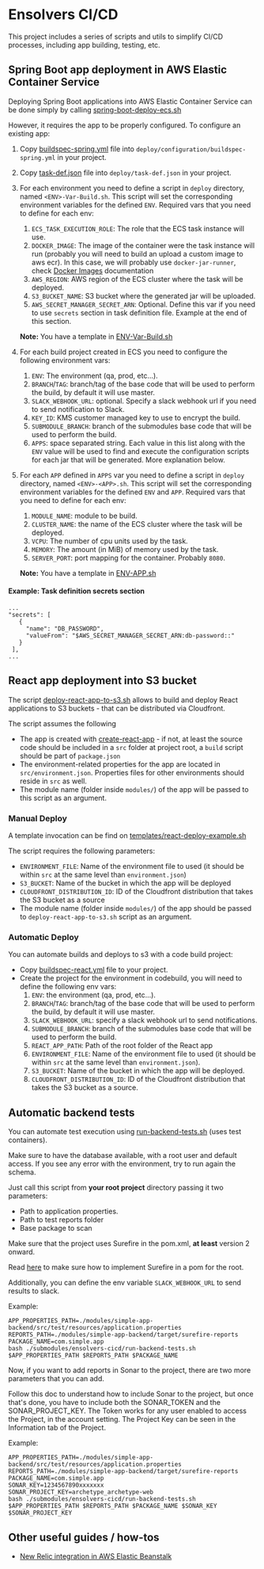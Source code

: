 # Ensolvers CI/CD

This project includes a series of scripts and utils to simplify CI/CD processes, including app building, testing, etc.

## Spring Boot app deployment in AWS Elastic Container Service

Deploying Spring Boot applications into AWS Elastic Container Service can be done simply by calling
[spring-boot-deploy-ecs.sh](spring-boot-deploy-ecs.sh)

However, it requires the app to be properly configured. To configure an existing app:

1. Copy [buildspec-spring.yml](templates/ecs/buildspec-spring.yml) file into `deploy/configuration/buildspec-spring.yml` in your project.

2. Copy [task-def.json](templates/ecs/task-def.json) file into `deploy/task-def.json` in your project.


3. For each environment you need to define a script in `deploy` directory, named `<ENV>-Var-Build.sh`. This script will set the corresponding environment variables for the defined `ENV`. 
Required vars that you need to define for each env:
   1. `ECS_TASK_EXECUTION_ROLE`: The role that the ECS task instance will use.
   2. `DOCKER_IMAGE`: The image of the container were the task instance will run (probably you will need to build an upload a custom image to aws ecr). In this case, we will probably use 
   `docker-jar-runner`, check [Docker Images](docker/README.md) documentation
   3. `AWS_REGION`: AWS region of the ECS cluster where the task will be deployed.
   4. `S3_BUCKET_NAME`: S3 bucket where the generated jar will be uploaded.
   5. `AWS_SECRET_MANAGER_SECRET_ARN`: Optional. Define this var if you need to use `secrets` section in task definition file. Example at the end of this section.

   **Note:** You have a template in [ENV-Var-Build.sh](templates/ecs/ENV-Var-Build.sh)


4. For each build project created in ECS you need to configure the following environment vars:
   1. `ENV`: The environment (qa, prod, etc...).
   2. `BRANCH`/`TAG`: branch/tag of the base code that will be used to perform the build, by default it will use master.
   3. `SLACK_WEBHOOK_URL`: optional. Specify a slack webhook url if you need to send notification to Slack.
   4. `KEY_ID`: KMS customer managed key to use to encrypt the build.
   5. `SUBMODULE_BRANCH`: branch of the submodules base code that will be used to perform the build.
   6. `APPS`: space separated string. Each value in this list along with the `ENV` value will be used to find and execute the configuration scripts for each jar that will be generated. More explanation below.


5. For each `APP` defined in `APPS` var you need to define a script in `deploy` directory, named `<ENV>-<APP>.sh`. This script will set the corresponding environment variables for the defined `ENV` and `APP`. Required vars that you need to define for each env:
   1. `MODULE_NAME`: module to be build.
   2. `CLUSTER_NAME`: the name of the ECS cluster where the task will be deployed.
   3. `VCPU`: The number of cpu units used by the task.
   4. `MEMORY`: The amount (in MiB) of memory used by the task.
   5. `SERVER_PORT`: port mapping for the container. Probably `8080`.

   **Note:** You have a template in [ENV-APP.sh](templates/ecs/ENV-APP.sh)

#### Example: Task definition secrets section
   ```
   ...
   "secrets": [
      {
        "name": "DB_PASSWORD",
        "valueFrom": "$AWS_SECRET_MANAGER_SECRET_ARN:db-password::"
      }
    ],
   ...
   ```
## React app deployment into S3 bucket

The script [deploy-react-app-to-s3.sh](deploy-react-app-to-s3.sh) allows to build and deploy React applications to S3 buckets - that can be distributed via Cloudfront.

The script assumes the following

- The app is created with [create-react-app](https://reactjs.org/docs/create-a-new-react-app.html) - if not, at least the source code should be included in a `src` folder at project root, a `build` script should be part of `package.json`
- The environment-related properties for the app are located in `src/environment.json`. Properties files for other environments should reside in `src` as well.
- The module name (folder inside `modules/`) of the app will be passed to this script as an argument.

### Manual Deploy
A template invocation can be find on [templates/react-deploy-example.sh](templates/react-deploy-example.sh)

The script requires the following parameters:

- `ENVIRONMENT_FILE`:  Name of the environment file to used (it should be within `src` at the same level than `environment.json`)
- `S3_BUCKET`: Name of the bucket in which the app will be deployed
- `CLOUDFRONT_DISTRIBUTION_ID`: ID of the Cloudfront distribution that takes the S3 bucket as a source
- The module name (folder inside `modules/`) of the app should be passed to `deploy-react-app-to-s3.sh` script as an argument.

### Automatic Deploy
You can automate builds and deploys to s3 with a code build project:

- Copy [buildspec-react.yml](templates/buildspec-react.yml) file to your project.
- Create the project for the environment in codebuild, you will need to define the following env vars:
    1. `ENV`: the environment (qa, prod, etc...).
    2. `BRANCH`/`TAG`: branch/tag of the base code that will be used to perform the build, by default it will use master.
    3. `SLACK_WEBHOOK_URL`: specify a slack webhook url to send notifications.
    4. `SUBMODULE_BRANCH`: branch of the submodules base code that will be used to perform the build.
    5. `REACT_APP_PATH`: Path of the root folder of the React app
    6. `ENVIRONMENT_FILE`:  Name of the environment file to used (it should be within `src` at the same level than `environment.json`).
    7. `S3_BUCKET`: Name of the bucket in which the app will be deployed.
    8. `CLOUDFRONT_DISTRIBUTION_ID`: ID of the Cloudfront distribution that takes the S3 bucket as a source.

## Automatic backend tests
You can automate test execution using [run-backend-tests.sh](run-backend-tests.sh) (uses test containers).

Make sure to have the database available, with a root user and default access.
If you see any error with the environment, try to run again the schema.

Just call this script from **your root project** directory passing it two parameters:

- Path to application properties.
- Path to test reports folder
- Base package to scan

Make sure that the project uses Surefire in the pom.xml, **at least** version 2 onward.

Read [here](https://www.baeldung.com/maven-surefire-plugin) to make sure how to implement 
Surefire in a pom for the root.

Additionally, you can define the env variable `SLACK_WEBHOOK_URL` to send results to slack.

Example:
```
APP_PROPERTIES_PATH=./modules/simple-app-backend/src/test/resources/application.properties
REPORTS_PATH=./modules/simple-app-backend/target/surefire-reports
PACKAGE_NAME=com.simple.app
bash ./submodules/ensolvers-cicd/run-backend-tests.sh $APP_PROPERTIES_PATH $REPORTS_PATH $PACKAGE_NAME
```

Now, if you want to add reports in Sonar to the project, there are two more parameters that you can add.

Follow this doc to understand how to include Sonar to the project, but once that's done, you have to include both the
SONAR_TOKEN and the SONAR_PROJECT_KEY. The Token works for any user enabled to access the Project, in the account setting.
The Project Key can be seen in the Information tab of the Project.

Example:
```
APP_PROPERTIES_PATH=./modules/simple-app-backend/src/test/resources/application.properties
REPORTS_PATH=./modules/simple-app-backend/target/surefire-reports
PACKAGE_NAME=com.simple.app
SONAR_KEY=1234567890xxxxxxx
SONAR_PROJECT_KEY=archetype_archetype-web
bash ./submodules/ensolvers-cicd/run-backend-tests.sh $APP_PROPERTIES_PATH $REPORTS_PATH $PACKAGE_NAME $SONAR_KEY $SONAR_PROJECT_KEY
```

## Other useful guides / how-tos

* [New Relic integration in AWS Elastic Beanstalk](docs/New_Relic_Integration_EBS.md)
